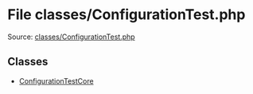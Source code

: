 File classes/ConfigurationTest.php
=========

Source: [classes/ConfigurationTest.php](https://github.com/PrestaShop/PrestaShop/blob/1.5.3.0/classes/ConfigurationTest.php)


Classes
-------

* [ConfigurationTestCore](class.ConfigurationTestCore.md)

